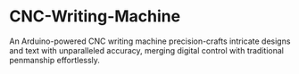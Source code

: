 # CNC-Writing-Machine
An Arduino-powered CNC writing machine precision-crafts intricate designs and text with unparalleled accuracy, merging digital control with traditional penmanship effortlessly.
